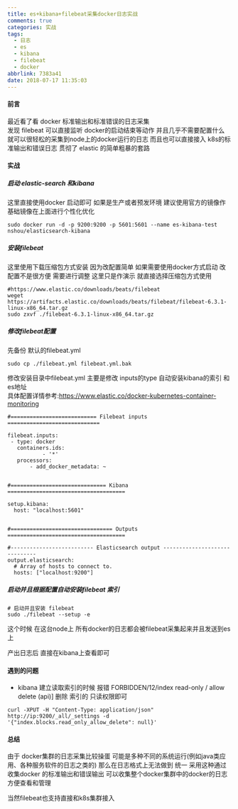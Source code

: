 ```yaml
---
title: es+kibana+filebeat采集docker日志实战
comments: true
categories: 实战
tags:
  - 日志
  - es
  - kibana
  - filebeat
  - docker
abbrlink: 7383a41
date: 2018-07-17 11:35:03
---
```

#### 前言
最近看了看 docker 标准输出和标准错误的日志采集  
发现 filebeat 可以直接监听 docker的启动结束等动作  并且几乎不需要配置什么 就可以很轻松的采集到node上的docker运行的日志 
而且也可以直接接入 k8s的标准输出和错误日志  贯彻了 elastic 的简单粗暴的套路   

#### 实战 
##### 启动 elastic-search 和kibana
这里直接使用docker 启动即可  如果是生产或者预发环境 建议使用官方的镜像作基础镜像在上面进行个性化优化  
```
sudo docker run -d -p 9200:9200 -p 5601:5601 --name es-kibana-test  nshou/elasticsearch-kibana
```
##### 安装filebeat 
这里使用下载压缩包方式安装 因为改配置简单  如果需要使用docker方式启动 改配置不是很方便 需要进行调整 这里只是作演示  就直接选择压缩包方式使用 
```
#https://www.elastic.co/downloads/beats/filebeat
weget   https://artifacts.elastic.co/downloads/beats/filebeat/filebeat-6.3.1-linux-x86_64.tar.gz
sudo zxvf ./filebeat-6.3.1-linux-x86_64.tar.gz
```
##### 修改filebeat配置
先备份 默认的filebeat.yml
```
sudo cp ./filebeat.yml filebeat.yml.bak
```
修改安装目录中filebeat.yml 主要是修改 inputs的type  自动安装kibana的索引  和es地址  
具体配置详情参考:https://www.elastic.co/docker-kubernetes-container-monitoring
```
#=========================== Filebeat inputs =============================

filebeat.inputs:
 - type: docker
   containers.ids:
           - '*'
   processors:
       - add_docker_metadata: ~


#============================== Kibana =====================================

setup.kibana:
  host: "localhost:5601"


#================================ Outputs =====================================

#-------------------------- Elasticsearch output ------------------------------
output.elasticsearch:
  # Array of hosts to connect to.
  hosts: ["localhost:9200"]

```
##### 启动并且根据配置自动安装filebeat 索引  
```
# 启动并且安装 filebeat 
sudo ./filebeat --setup -e 
```
这个时候 在这台node上 所有docker的日志都会被filebeat采集起来并且发送到es上   

产出日志后 直接在kibana上查看即可    

#### 遇到的问题
* kibana 建立读取索引的时候 报错 FORBIDDEN/12/index read-only / allow delete (api)]
删除 索引的 只读权限即可     
```
curl -XPUT -H "Content-Type: application/json" http://ip:9200/_all/_settings -d '{"index.blocks.read_only_allow_delete": null}'
```

#### 总结 
由于 docker集群的日志采集比较操蛋 可能是多种不同的系统运行(例如java类应用、各种服务软件的日志之类的) 那么在日志格式上无法做到 统一 
采用这种通过收集docker 的标准输出和错误输出 可以收集整个docker集群中的docker的日志  方便查看和管理 

当然filebeat也支持直接和k8s集群接入  






